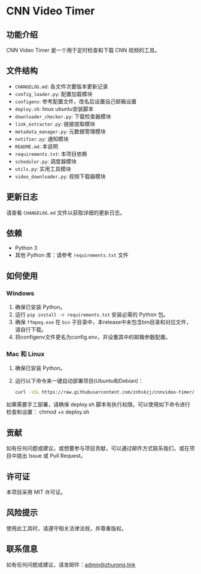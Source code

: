 
# CNN Video Timer

## 功能介绍
CNN Video Timer 是一个用于定时检查和下载 CNN 视频的工具。

## 文件结构
- `CHANGELOG.md`: 各文件次要版本更新记录
- `config_loader.py`: 配置加载模块
- `configenv`: 参考配置文件，改名后设置自己邮箱设置
- `deploy.sh`: linux ubuntu安装脚本
- `downloader_checker.py`: 下载检查器模块
- `link_extractor.py`: 链接提取模块
- `metadata_manager.py`: 元数据管理模块
- `notifier.py`: 通知模块
- `README.md`: 本说明
- `requirements.txt`: 本项目依赖
- `scheduler.py`: 调度器模块
- `utils.py`: 实用工具模块
- `video_downloader.py`: 视频下载器模块

## 更新日志
请查看 `CHANGELOG.md` 文件以获取详细的更新日志。

## 依赖
- Python 3
- 其他 Python 库：请参考 `requirements.txt` 文件

## 如何使用
### Windows
1. 确保已安装 Python。
2. 运行 `pip install -r requirements.txt` 安装必需的 Python 包。
3. 确保 `ffmpeg.exe` 在 `bin` 子目录中，本release中未包含bin目录和对应文件，请自行下载。
4. 将configenv文件更名为config.env，并设置其中的邮箱参数配置。

### Mac 和 Linux
1. 确保已安装 Python。
2. 运行以下命令来一键自动部署项目(Ubuntu和Debian)：

   ```bash
   curl -sSL https://raw.githubusercontent.com/znhskzj/cnnvideo-timer/main/deploy.sh | bash

如果需要手工部署，请确保 deploy.sh 脚本有执行权限。可以使用如下命令进行检查和设置：
chmod +x deploy.sh

## 贡献
如有任何问题或建议，或想要参与项目贡献，可以通过邮件方式联系我们，或在项目中提出 Issue 或 Pull Request。

## 许可证
本项目采用 MIT 许可证。

## 风险提示
使用此工具时，请遵守相关法律法规，并尊重版权。

## 联系信息
如有任何问题或建议，请发邮件：admin@zhurong.link
